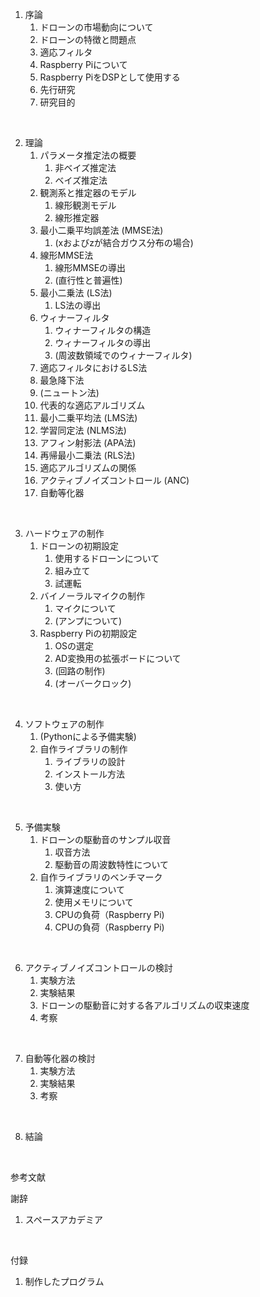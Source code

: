 

1. 序論
   1. ドローンの市場動向について
   2. ドローンの特徴と問題点
   3. 適応フィルタ
   4. Raspberry Piについて
   4. Raspberry PiをDSPとして使用する
   5. 先行研究
   6. 研究目的

<br>

2. 理論
   1. パラメータ推定法の概要
      1. 非ベイズ推定法
      2. ベイズ推定法
   2. 観測系と推定器のモデル
      1. 線形観測モデル
      2. 線形推定器
   3. 最小二乗平均誤差法 (MMSE法) 
      1. (xおよびzが結合ガウス分布の場合)
   4. 線形MMSE法
      1. 線形MMSEの導出
      2. (直行性と普遍性)
   5. 最小二乗法 (LS法)
      1. LS法の導出
   6. ウィナーフィルタ
      1. ウィナーフィルタの構造
      2. ウィナーフィルタの導出
      3. (周波数領域でのウィナーフィルタ)
   7. 適応フィルタにおけるLS法
   8. 最急降下法
   9. (ニュートン法)
   10. 代表的な適応アルゴリズム
      1.  最小二乗平均法 (LMS法)
      2.  学習同定法 (NLMS法)
      3.  アフィン射影法 (APA法)
      4.  再帰最小二乗法 (RLS法)
   11. 適応アルゴリズムの関係
   12. アクティブノイズコントロール (ANC)
   13. 自動等化器

<br>

3. ハードウェアの制作
   1. ドローンの初期設定
      1. 使用するドローンについて
      2. 組み立て
      3. 試運転
   2. バイノーラルマイクの制作
      1. マイクについて
      2. (アンプについて)
   3. Raspberry Piの初期設定
      1. OSの選定
      2. AD変換用の拡張ボードについて
      3. (回路の制作)
      4. (オーバークロック)

<br>

4. ソフトウェアの制作
   1. (Pythonによる予備実験)
   2. 自作ライブラリの制作
      1. ライブラリの設計
      2. インストール方法
      3. 使い方

<br>

5. 予備実験
   1. ドローンの駆動音のサンプル収音
      1. 収音方法
      2. 駆動音の周波数特性について
   2. 自作ライブラリのベンチマーク
      1. 演算速度について
      2. 使用メモリについて
      3. CPUの負荷（Raspberry Pi)
      3. CPUの負荷（Raspberry Pi)

<br>
      
6. アクティブノイズコントロールの検討
   1. 実験方法
   2. 実験結果
   3. ドローンの駆動音に対する各アルゴリズムの収束速度
   4. 考察

<br>

7. 自動等化器の検討
   1. 実験方法
   2. 実験結果
   3. 考察

<br>

8. 結論

<br>

参考文献
<br>

謝辞
   1. スペースアカデミア
<br>

付録
   1. 制作したプログラム
